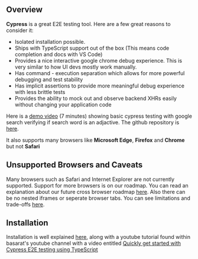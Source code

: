## Overview
**Cypress** is a great E2E testing tool. Here are a few great reasons to consider it:

- Isolated installation possible.
- Ships with TypeScript support out of the box (This means code completion and docs with VS Code)
- Provides a nice interactive google chrome debug experience. This is very similar to how UI devs mostly work manually.
- Has command - execution separation which allows for more powerful debugging and test stability 
- Has implicit assertions to provide more meaningful debug experience with less brittle tests
- Provides the ability to mock out and observe backend XHRs easily without changing your application code

Here is a [demo video](https://youtu.be/ZGEeve8MQiE) (7 minutes) showing basic cypress testing with google search verifying if search word is an adjactive. The github repository is [here]().

It also supports many browsers like **Microsoft Edge**, **Firefox** and **Chrome** but not **Safari**

## Unsupported Browsers and Caveats
Many browsers such as Safari and Internet Explorer are not currently supported. Support for more browsers is on our roadmap. You can read an explanation about our future cross browser roadmap [here](https://github.com/cypress-io/cypress/issues/310). Also there can be no nested iframes or seperate browser tabs. You can see limitations and trade-offs [here](https://docs.cypress.io/guides/references/trade-offs.html#Permanent-trade-offs-1).

## Installation
Installation is well explained [here](https://basarat.gitbook.io/typescript/intro-1/cypress#installation), along with a youtube tutorial found within basarat's youtube channel with a video entitled [Quickly get started with Cypress E2E testing using TypeScript](https://www.youtube.com/watch?v=n3SvvZSWwfM)
